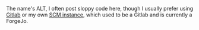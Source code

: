 The name's ALT, I often post sloppy code here, though I usually prefer using [Gitlab](https://gitlab.com/alt4) or my own [SCM instance](https://git.northamp.fr/alt), which used to be a Gitlab and is currently a ForgeJo.
